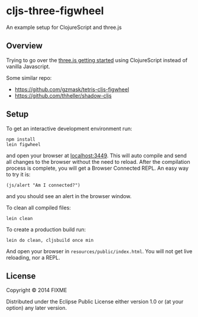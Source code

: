 # cljs-three-figwheel

An example setup for ClojureScript and three.js

## Overview

Trying to go over the [three.js getting started](https://threejs.org/docs/index.html#manual/en/introduction/Creating-a-scene) using ClojureScript instead of vanilla Javascript.

Some similar repo:
- https://github.com/gzmask/tetris-cljs-figwheel
- https://github.com/thheller/shadow-cljs

## Setup

To get an interactive development environment run:

    npm install
    lein figwheel

and open your browser at [localhost:3449](http://localhost:3449/).
This will auto compile and send all changes to the browser without the
need to reload. After the compilation process is complete, you will
get a Browser Connected REPL. An easy way to try it is:

    (js/alert "Am I connected?")

and you should see an alert in the browser window.

To clean all compiled files:

    lein clean

To create a production build run:

    lein do clean, cljsbuild once min

And open your browser in `resources/public/index.html`. You will not
get live reloading, nor a REPL. 

## License

Copyright © 2014 FIXME

Distributed under the Eclipse Public License either version 1.0 or (at your option) any later version.
